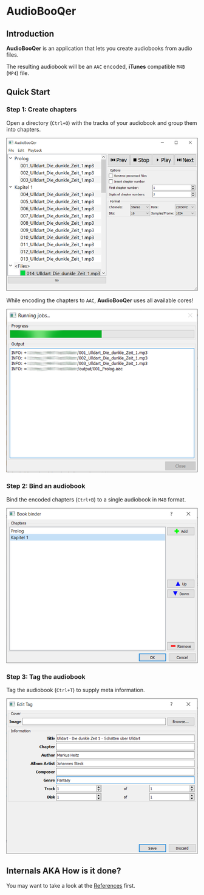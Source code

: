 # AudioBooQer

## Introduction

**AudioBooQer** is an application that lets you create audiobooks from audio files.

The resulting audiobook will be an `AAC` encoded, **iTunes** compatible `M4B` (`MP4`) file.

## Quick Start

### Step 1: Create chapters

Open a directory (`Ctrl+O`) with the tracks of your audiobook and group them into chapters.

![Step 1](AudioBooQer/docs/QuickStart/step1.png)

While encoding the chapters to `AAC`, **AudioBooQer** uses all available cores!

![Step 1 - Encoding](AudioBooQer/docs/QuickStart/step1_encoding.png)

### Step 2: Bind an audiobook

Bind the encoded chapters (`Ctrl+B`) to a single audiobook in `M4B` format.

![Step 2](AudioBooQer/docs/QuickStart/step2.png)

### Step 3: Tag the audiobook

Tag the audiobook (`Ctrl+T`) to supply meta information.

![Step 3](AudioBooQer/docs/QuickStart/step3.png)

## Internals AKA How is it done?

You may want to take a look at the [References](AudioBooQer/docs/References.md) first.
